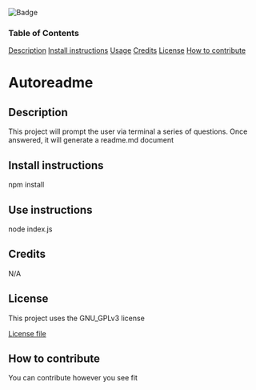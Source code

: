 
![Badge](https://img.shields.io/badge/License-GNU_GPLv3-green)

### Table of Contents 

[Description](#Description)
[Install instructions](#Install-instructions)
[Usage](#Use-instructions)
[Credits](#Credits)
[License](#License)
[How to contribute](#How-to-contribute)
# Autoreadme

## Description

This project will prompt the user via terminal a series of questions. Once answered, it will generate a readme.md document

## Install instructions

npm install

## Use instructions

node index.js

## Credits 

N/A

## License 

This project uses the GNU_GPLv3 license

[License file](LICENSE.txt)
## How to contribute

You can contribute however you see fit

